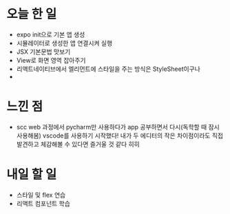 
# 오늘 한 일
- expo init으로 기본 앱 생성
- 시뮬레이터로 생성한 앱 연결시켜 실행
- JSX 기본문법 맛보기 
- View로 화면 영역 잡아주기
- 리액트네이티브에서 엘리먼트에 스타일을 주는 방식은 StyleSheet이구나 
- 
# 느낀 점
- scc web 과정에서 pycharm만 사용하다가 app 공부하면서 다시(독학할 때 잠시 사용해봄) vscode를 사용하기 시작했다! 내가 두 에디터의 작은 차이점이라도 직접 발견하고 체감해볼 수 있다면 즐거울 것 같다 히히

# 내일 할 일
- 스타일 및 flex 연습
- 리액트 컴포넌트 학습
